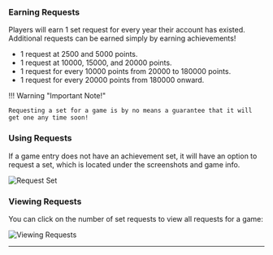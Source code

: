 ### Earning Requests

Players will earn 1 set request for every year their account has existed. Additional requests can be earned simply by earning achievements!
- 1 request at 2500 and 5000 points.
- 1 request at 10000, 15000, and 20000 points.
- 1 request for every 10000 points from 20000 to 180000 points.
- 1 request for every 20000 points from 180000 onward.

!!! Warning "Important Note!"

    Requesting a set for a game is by no means a guarantee that it will get one any time soon!
	
### Using Requests

If a game entry does not have an achievement set, it will have an option to request a set, which is located under the screenshots and game info. 

![Request Set](/games/images-requests/requestset1.gif)

### Viewing Requests

You can click on the number of set requests to view all requests for a game:

![Viewing Requests](/games/images-requests/viewsetrequests.gif)

***

